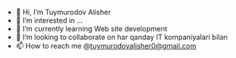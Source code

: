 - 👋 Hi, I’m  Tuymurodov Alisher
- 👀 I’m interested in ...
- 🌱 I’m currently learning  Web site development
- 💞️ I’m looking to collaborate on  har qanday IT kompaniyalari bilan
- 📫 How to reach me  @tuymurodovalisher0@gmail.com

<!---
Tuymurodov/Tuymurodov is a ✨ special ✨ repository because its `README.md` (this file) appears on your GitHub profile.
You can click the Preview link to take a look at your changes.
--->
